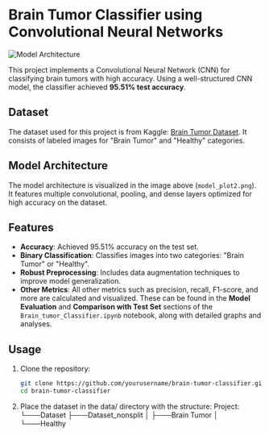 # Brain Tumor Classifier using Convolutional Neural Networks

![Model Architecture](model_plot2.png)

This project implements a Convolutional Neural Network (CNN) for classifying brain tumors with high accuracy. Using a well-structured CNN model, the classifier achieved **95.51% test accuracy**.

## Dataset

The dataset used for this project is from Kaggle: [Brain Tumor Dataset](https://www.kaggle.com/datasets/preetviradiya/brian-tumor-dataset/data). It consists of labeled images for "Brain Tumor" and "Healthy" categories.

## Model Architecture

The model architecture is visualized in the image above (`model_plot2.png`). It features multiple convolutional, pooling, and dense layers optimized for high accuracy on the dataset.

## Features

- **Accuracy**: Achieved 95.51% accuracy on the test set.
- **Binary Classification**: Classifies images into two categories: "Brain Tumor" or "Healthy".
- **Robust Preprocessing**: Includes data augmentation techniques to improve model generalization.
- **Other Metrics**: All other metrics such as precision, recall, F1-score, and more are calculated and visualized. These can be found in the **Model Evaluation** and **Comparison with Test Set** sections of the `Brain_tumor_Classifier.ipynb` notebook, along with detailed graphs and analyses.

## Usage

1. Clone the repository:
   ```bash
   git clone https://github.com/yourusername/brain-tumor-classifier.git
   cd brain-tumor-classifier
2. Place the dataset in the data/ directory with the structure:
Project:
└───Dataset
    ├───Dataset_nonsplit
    │   ├───Brain Tumor
    │   └───Healthy